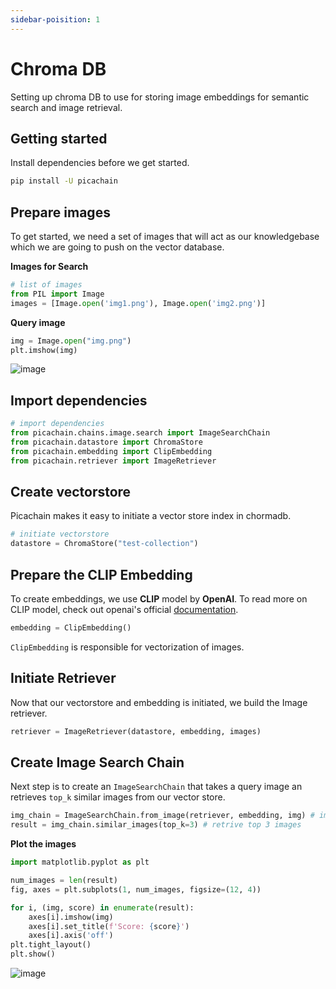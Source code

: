 ```yaml
---
sidebar-poisition: 1
---
```


# Chroma DB 

Setting up chroma DB to use for storing image embeddings for semantic search and image retrieval. 

## Getting started

Install dependencies before we get started.
```bash
pip install -U picachain 
```

## Prepare images

To get started, we need a set of images that will act as our knowledgebase which we are going to push on the vector database. 

**Images for Search**

```python
# list of images
from PIL import Image
images = [Image.open('img1.png'), Image.open('img2.png')]
```

**Query image**
```python
img = Image.open("img.png")
plt.imshow(img)
```
![image](https://github.com/pica-labs/picachain/assets/136924835/ca9f4fcd-3001-42d0-863d-9aa86fd61fb5)



## Import dependencies

```python
# import dependencies
from picachain.chains.image.search import ImageSearchChain
from picachain.datastore import ChromaStore
from picachain.embedding import ClipEmbedding
from picachain.retriever import ImageRetriever 
```

## Create vectorstore 

Picachain makes it easy to initiate a vector store index in chormadb. 

```python
# initiate vectorstore
datastore = ChromaStore("test-collection")
```

## Prepare the CLIP Embedding

To create embeddings, we use **CLIP** model by **OpenAI**. To read more on CLIP model, check out openai's official [documentation](https://openai.com/index/clip).

```python
embedding = ClipEmbedding()
```

`ClipEmbedding` is responsible for vectorization of images. 

## Initiate Retriever

Now that our vectorstore and embedding is initiated, we build the Image retriever.

```python
retriever = ImageRetriever(datastore, embedding, images)
```

## Create Image Search Chain

Next step is to create an `ImageSearchChain` that takes a query image an retrieves `top_k` similar images from our vector store.

```python
img_chain = ImageSearchChain.from_image(retriever, embedding, img) # img is query image
result = img_chain.similar_images(top_k=3) # retrive top 3 images
```

**Plot the images**
```python
import matplotlib.pyplot as plt

num_images = len(result)
fig, axes = plt.subplots(1, num_images, figsize=(12, 4))

for i, (img, score) in enumerate(result):
    axes[i].imshow(img)
    axes[i].set_title(f'Score: {score}')
    axes[i].axis('off')
plt.tight_layout()
plt.show()
```
![image](https://github.com/pica-labs/picachain/assets/136924835/8e2abbff-00c0-4b54-ba29-426e7b43d5e7)






